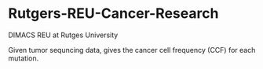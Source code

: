 # Rutgers-REU-Cancer-Research
DIMACS REU at Rutges University

Given tumor sequncing data, gives the cancer cell frequency (CCF) for each mutation. 
